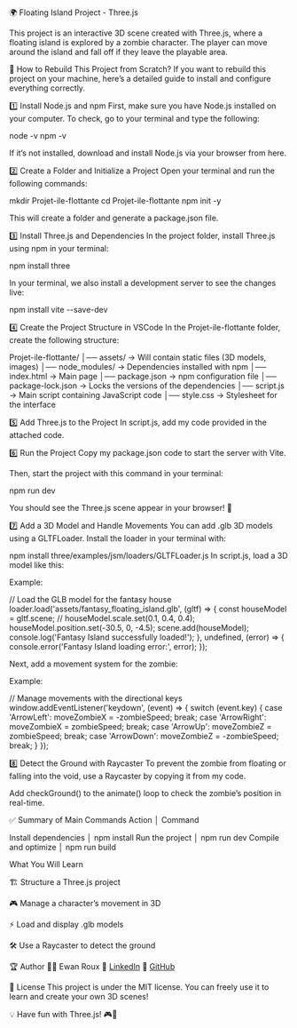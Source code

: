 🌍 Floating Island Project - Three.js

This project is an interactive 3D scene created with Three.js, where a floating island is explored by a zombie character. The player can move around the island and fall off if they leave the playable area.

🔧 How to Rebuild This Project from Scratch?
If you want to rebuild this project on your machine, here’s a detailed guide to install and configure everything correctly.

1️⃣ Install Node.js and npm
First, make sure you have Node.js installed on your computer. To check, go to your terminal and type the following:

node -v
npm -v

If it’s not installed, download and install Node.js via your browser from here.

2️⃣ Create a Folder and Initialize a Project
Open your terminal and run the following commands:

mkdir Projet-ile-flottante
cd Projet-ile-flottante
npm init -y

This will create a folder and generate a package.json file.

3️⃣ Install Three.js and Dependencies
In the project folder, install Three.js using npm in your terminal:


npm install three

In your terminal, we also install a development server to see the changes live:

npm install vite --save-dev

4️⃣ Create the Project Structure in VSCode
In the Projet-ile-flottante folder, create the following structure:

Projet-ile-flottante/
│── assets/            → Will contain static files (3D models, images)
│── node_modules/      → Dependencies installed with npm
│── index.html         → Main page
│── package.json       → npm configuration file
│── package-lock.json  → Locks the versions of the dependencies
│── script.js          → Main script containing JavaScript code
│── style.css          → Stylesheet for the interface

5️⃣ Add Three.js to the Project
In script.js, add my code provided in the attached code.

6️⃣ Run the Project
Copy my package.json code to start the server with Vite.

Then, start the project with this command in your terminal:

npm run dev

You should see the Three.js scene appear in your browser! 🚀

7️⃣ Add a 3D Model and Handle Movements
You can add .glb 3D models using a GLTFLoader. Install the loader in your terminal with:

npm install three/examples/jsm/loaders/GLTFLoader.js
In script.js, load a 3D model like this:

Example:

// Load the GLB model for the fantasy house
loader.load('assets/fantasy_floating_island.glb', (gltf) => {
    const houseModel = gltf.scene;
    // houseModel.scale.set(0.1, 0.4, 0.4);  
    houseModel.position.set(-30.5, 0, -4.5);
    scene.add(houseModel);
    console.log('Fantasy Island successfully loaded!');
}, undefined, (error) => {
    console.error('Fantasy Island loading error:', error);
});

Next, add a movement system for the zombie:

Example:

// Manage movements with the directional keys
window.addEventListener('keydown', (event) => {
    switch (event.key) {
        case 'ArrowLeft':
            moveZombieX = -zombieSpeed; 
            break;
        case 'ArrowRight':
            moveZombieX = zombieSpeed; 
            break;
        case 'ArrowUp':
            moveZombieZ = zombieSpeed; 
            break;
        case 'ArrowDown':
            moveZombieZ = -zombieSpeed; 
            break;
    }
});

8️⃣ Detect the Ground with Raycaster
To prevent the zombie from floating or falling into the void, use a Raycaster by copying it from my code.

Add checkGround() to the animate() loop to check the zombie’s position in real-time.

✅ Summary of Main Commands
Action	                  │      Command

Install dependencies	  │      npm install
Run the project	          │      npm run dev
Compile and optimize	  │      npm run build

What You Will Learn

🏗️ Structure a Three.js project

🎮 Manage a character’s movement in 3D

⚡ Load and display .glb models

🛠️ Use a Raycaster to detect the ground

🏆 Author
👨‍💻 Ewan Roux
🔗 [LinkedIn](https://www.linkedin.com/in/ewan-roux-a737922a4/)
📌 [GitHub](https://github.com/EwanROUX/Projet-ile-flottante/edit/master/README.md)

📜 License
This project is under the MIT license. You can freely use it to learn and create your own 3D scenes!

💡 Have fun with Three.js! 🎮🚀
